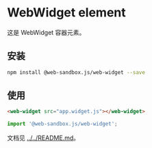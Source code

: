 # WebWidget element

这是 WebWidget 容器元素。

## 安装

```bash
npm install @web-sandbox.js/web-widget --save
```

## 使用

```html
<web-widget src="app.widget.js"></web-widget>
```

```js
import '@web-sandbox.js/web-widget';
```

文档见 [../../README.md](../../README.md)。